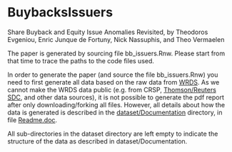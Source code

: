 # BuybacksIssuers
Share Buyback and Equity Issue Anomalies Revisited, by Theodoros Evgeniou, Enric Junque de Fortuny, Nick Nassuphis, and Theo Vermaelen

The paper is generated by sourcing file bb_issuers.Rnw. Please start from that time to trace the paths to the code files used. 

In order to generate the paper (and source the file bb_issuers.Rnw) you need to first generate all data based on the raw data from [WRDS](https://wrds-web.wharton.upenn.edu). As we cannot make the WRDS data public (e.g. from CRSP, [Thomson/Reuters SDC](http://thomsonreuters.com/en/products-services/financial/market-data/sdc-platinum.html),  and other data sources), it is not possible to generate the pdf report after only downloading/forking all files. However, all details about how the data is generated is described in the [dataset/Documentation](https://github.com/tevgeniou/BuybacksIssuers/tree/master/dataset/Documentation) directory, in file [Readme.doc](https://github.com/tevgeniou/BuybacksIssuers/blob/master/dataset/Documentation/README.doc). 

All sub-directories in the dataset directory are left empty to indicate the structure of the data as described in dataset/Documentation. 